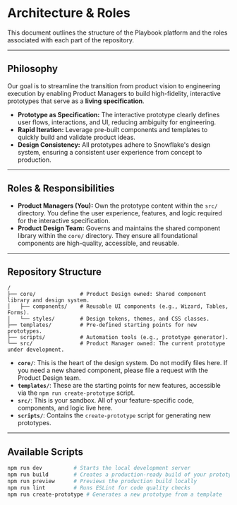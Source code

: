 # Architecture & Roles

This document outlines the structure of the Playbook platform and the roles associated with each part of the repository.

---

## Philosophy

Our goal is to streamline the transition from product vision to engineering execution by enabling Product Managers to build high-fidelity, interactive prototypes that serve as a **living specification**.

-   **Prototype as Specification:** The interactive prototype clearly defines user flows, interactions, and UI, reducing ambiguity for engineering.
-   **Rapid Iteration:** Leverage pre-built components and templates to quickly build and validate product ideas.
-   **Design Consistency:** All prototypes adhere to Snowflake's design system, ensuring a consistent user experience from concept to production.

---

## Roles & Responsibilities

-   **Product Managers (You):** Own the prototype content within the `src/` directory. You define the user experience, features, and logic required for the interactive specification.
-   **Product Design Team:** Governs and maintains the shared component library within the `core/` directory. They ensure all foundational components are high-quality, accessible, and reusable.

---

## Repository Structure

```
/
├── core/              # Product Design owned: Shared component library and design system.
│   ├── components/    # Reusable UI components (e.g., Wizard, Tables, Forms).
│   └── styles/        # Design tokens, themes, and CSS classes.
├── templates/         # Pre-defined starting points for new prototypes.
├── scripts/           # Automation tools (e.g., prototype generator).
└── src/               # Product Manager owned: The current prototype under development.
```

-   **`core/`**: This is the heart of the design system. Do not modify files here. If you need a new shared component, please file a request with the Product Design team.
-   **`templates/`**: These are the starting points for new features, accessible via the `npm run create-prototype` script.
-   **`src/`**: This is your sandbox. All of your feature-specific code, components, and logic live here.
-   **`scripts/`**: Contains the `create-prototype` script for generating new prototypes.

---

## Available Scripts

```bash
npm run dev          # Starts the local development server
npm run build        # Creates a production-ready build of your prototype
npm run preview      # Previews the production build locally
npm run lint         # Runs ESLint for code quality checks
npm run create-prototype # Generates a new prototype from a template
``` 